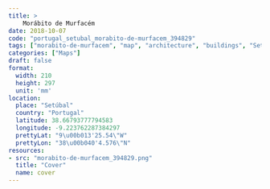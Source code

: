 ```yaml
---
title: > 
    Morábito de Murfacém
date: 2018-10-07
code: "portugal_setubal_morabito-de-murfacem_394829"
tags: ["morabito-de-murfacem", "map", "architecture", "buildings", "Setúbal", "Portugal"]
categories: ["Maps"]
draft: false
format:
  width: 210
  height: 297
  unit: 'mm'
location:
  place: "Setúbal"
  country: "Portugal"
  latitude: 38.66793777794583
  longitude: -9.223762287384297
  prettyLat: "9\u00b013'25.54\"W"
  prettyLon: "38\u00b040'4.576\"N"
resources:
- src: "morabito-de-murfacem_394829.png"
  title: "Cover"
  name: cover
---
```

